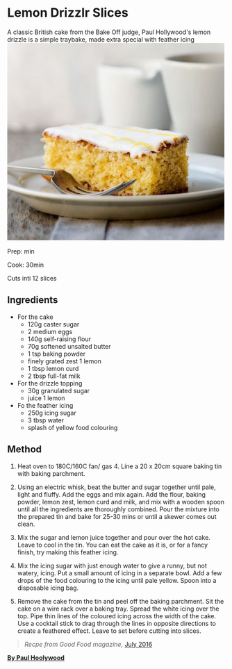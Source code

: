 <!-- code here -->
# Lemon Drizzlr Slices

A classic British cake from the Bake Off judge, Paul Hollywood's lemon drizzle is a simple traybake, made extra special with feather icing
![cake](./cake.jpg)

Prep: min

Cook: 30min

Cuts inti 12 slices

## Ingredients

* For the cake 
  * 120g caster sugar
  * 2 medium eggs
  * 140g self-raising flour
  * 70g softened unsalted butter
  * 1 tsp baking powder
  * finely grated zest 1 lemon
  * 1 tbsp lemon curd
  * 2 tbsp full-fat milk
* For the drizzle topping
  * 30g granulated sugar
  * juice 1 lemon
* Fo   the feather icing
  * 250g icing sugar
  * 3 tbsp water
  * splash of yellow food colouring

## Method

1. Heat oven to 180C/160C fan/ gas 4. Line a 20 x 20cm square baking tin with baking parchment.

2. Using an electric whisk, beat the butter and sugar together until pale, light and fluffy. Add the eggs and mix again. Add the flour, baking powder, lemon zest, lemon curd and milk, and mix with a wooden spoon until all the ingredients are thoroughly combined. Pour the mixture into the prepared tin and bake for 25-30 mins or until a skewer comes out clean.

3. Mix the sugar and lemon juice together and pour over the hot cake. Leave to cool in the tin. You can eat the cake as it is, or for a fancy finish, try making this feather icing.

4. Mix the icing sugar with just enough water to give a runny, but not watery, icing. Put a small amount of icing in a separate bowl. Add a few drops of the food colouring to the icing until pale yellow. Spoon into a disposable icing bag.

5. Remove the cake from the tin and peel off the baking parchment. Sit the cake on a wire rack over a baking tray. Spread the white icing over the top. Pipe thin lines of the coloured icing across the width of the cake. Use a cocktail stick to drag through the lines in opposite directions to create a feathered effect. Leave to set before cutting into slices.

>*Recpe from Good Food magazine,* [July 2016](https://www.bbcgoodfood.com/search/recipes/date/1467327600)

**[By Paul Hoolywood](https://www.bbcgoodfood.com/chef/paul-hollywood)**